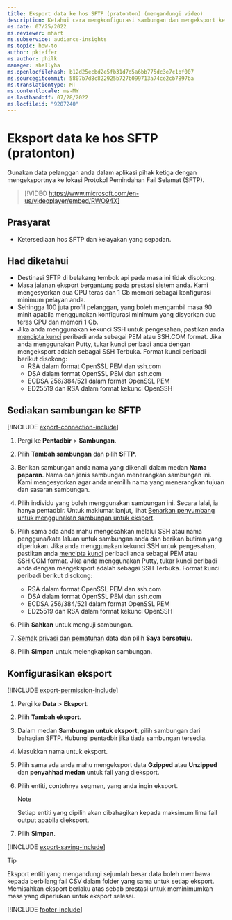 ```yaml
---
title: Eksport data ke hos SFTP (pratonton) (mengandungi video)
description: Ketahui cara mengkonfigurasi sambungan dan mengeksport ke lokasi SFTP.
ms.date: 07/25/2022
ms.reviewer: mhart
ms.subservice: audience-insights
ms.topic: how-to
author: pkieffer
ms.author: philk
manager: shellyha
ms.openlocfilehash: b12d25ecbd2e5fb31d7d5a6bb775dc3e7c1bf007
ms.sourcegitcommit: 5807b7d8c822925b727b099713a74ce2cb7897ba
ms.translationtype: MT
ms.contentlocale: ms-MY
ms.lasthandoff: 07/28/2022
ms.locfileid: "9207240"
---
```

# <a name="export-data-to-sftp-hosts-preview"></a>Eksport data ke hos SFTP (pratonton)

Gunakan data pelanggan anda dalam aplikasi pihak ketiga dengan mengeksportnya ke lokasi Protokol Pemindahan Fail Selamat (SFTP).

> [!VIDEO https://www.microsoft.com/en-us/videoplayer/embed/RWO94X]

## <a name="prerequisites"></a>Prasyarat

- Ketersediaan hos SFTP dan kelayakan yang sepadan.

## <a name="known-limitations"></a>Had diketahui

- Destinasi SFTP di belakang tembok api pada masa ini tidak disokong.
- Masa jalanan eksport bergantung pada prestasi sistem anda. Kami mengesyorkan dua CPU teras dan 1 Gb memori sebagai konfigurasi minimum pelayan anda.
- Sehingga 100 juta profil pelanggan, yang boleh mengambil masa 90 minit apabila menggunakan konfigurasi minimum yang disyorkan dua teras CPU dan memori 1 Gb.
- Jika anda menggunakan kekunci SSH untuk pengesahan, pastikan anda [mencipta kunci](/azure/virtual-machines/linux/create-ssh-keys-detailed#basic-example) peribadi anda sebagai PEM atau SSH.COM format. Jika anda menggunakan Putty, tukar kunci peribadi anda dengan mengeksport adalah sebagai SSH Terbuka. Format kunci peribadi berikut disokong:
  - RSA dalam format OpenSSL PEM dan ssh.com
  - DSA dalam format OpenSSL PEM dan ssh.com
  - ECDSA 256/384/521 dalam format OpenSSL PEM
  - ED25519 dan RSA dalam format kekunci OpenSSH

## <a name="set-up-connection-to-sftp"></a>Sediakan sambungan ke SFTP

[!INCLUDE [export-connection-include](includes/export-connection-admn.md)]

1. Pergi ke **Pentadbir** > **Sambungan**.

1. Pilih **Tambah sambungan** dan pilih **SFTP**.

1. Berikan sambungan anda nama yang dikenali dalam medan **Nama paparan**. Nama dan jenis sambungan menerangkan sambungan ini. Kami mengesyorkan agar anda memilih nama yang menerangkan tujuan dan sasaran sambungan.

1. Pilih individu yang boleh menggunakan sambungan ini. Secara lalai, ia hanya pentadbir. Untuk maklumat lanjut, lihat [Benarkan penyumbang untuk menggunakan sambungan untuk eksport](connections.md#allow-contributors-to-use-a-connection-for-exports).

1. Pilih sama ada anda mahu mengesahkan melalui SSH atau nama pengguna/kata laluan untuk sambungan anda dan berikan butiran yang diperlukan. Jika anda menggunakan kekunci SSH untuk pengesahan, pastikan anda [mencipta kunci](/azure/virtual-machines/linux/create-ssh-keys-detailed#basic-example) peribadi anda sebagai PEM atau SSH.COM format. Jika anda menggunakan Putty, tukar kunci peribadi anda dengan mengeksport adalah sebagai SSH Terbuka. Format kunci peribadi berikut disokong:
   - RSA dalam format OpenSSL PEM dan ssh.com
   - DSA dalam format OpenSSL PEM dan ssh.com
   - ECDSA 256/384/521 dalam format OpenSSL PEM
   - ED25519 dan RSA dalam format kekunci OpenSSH

1. Pilih **Sahkan** untuk menguji sambungan.

1. [Semak privasi dan pematuhan](connections.md#data-privacy-and-compliance) data dan pilih **Saya bersetuju**.

1. Pilih **Simpan** untuk melengkapkan sambungan.

## <a name="configure-an-export"></a>Konfigurasikan eksport

[!INCLUDE [export-permission-include](includes/export-permission.md)]

1. Pergi ke **Data** > **Eksport**.

1. Pilih **Tambah eksport**.

1. Dalam medan **Sambungan untuk eksport**, pilih sambungan dari bahagian SFTP. Hubungi pentadbir jika tiada sambungan tersedia.

1. Masukkan nama untuk eksport.

1. Pilih sama ada anda mahu mengeksport data **Gzipped** atau **Unzipped** dan **penyahhad medan** untuk fail yang dieksport.

1. Pilih entiti, contohnya segmen, yang anda ingin eksport.

   > [!NOTE]
   > Setiap entiti yang dipilih akan dibahagikan kepada maksimum lima fail output apabila dieksport.

1. Pilih **Simpan**.

[!INCLUDE [export-saving-include](includes/export-saving.md)]

> [!TIP]
> Eksport entiti yang mengandungi sejumlah besar data boleh membawa kepada berbilang fail CSV dalam folder yang sama untuk setiap eksport. Memisahkan eksport berlaku atas sebab prestasi untuk meminimumkan masa yang diperlukan untuk eksport selesai.

[!INCLUDE [footer-include](includes/footer-banner.md)]
